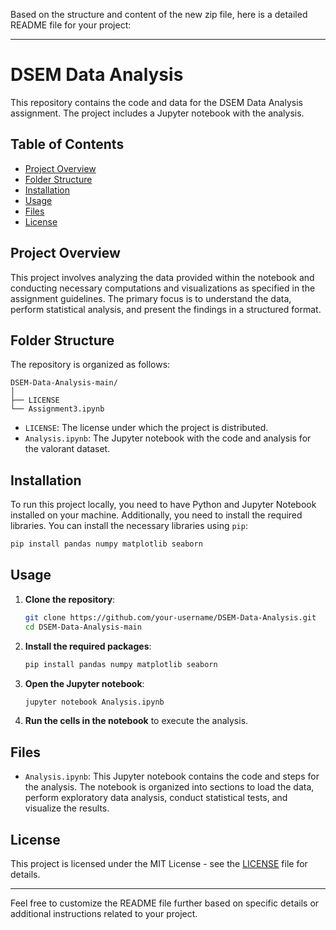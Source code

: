 Based on the structure and content of the new zip file, here is a detailed README file for your project:

---

# DSEM Data Analysis

This repository contains the code and data for the DSEM Data Analysis assignment. The project includes a Jupyter notebook with the analysis.

## Table of Contents

- [Project Overview](#project-overview)
- [Folder Structure](#folder-structure)
- [Installation](#installation)
- [Usage](#usage)
- [Files](#files)
- [License](#license)

## Project Overview

This project involves analyzing the data provided within the notebook and conducting necessary computations and visualizations as specified in the assignment guidelines. The primary focus is to understand the data, perform statistical analysis, and present the findings in a structured format.

## Folder Structure

The repository is organized as follows:

```
DSEM-Data-Analysis-main/
│
├── LICENSE
└── Assignment3.ipynb
```

- `LICENSE`: The license under which the project is distributed.
- `Analysis.ipynb`: The Jupyter notebook with the code and analysis for the valorant dataset.

## Installation

To run this project locally, you need to have Python and Jupyter Notebook installed on your machine. Additionally, you need to install the required libraries. You can install the necessary libraries using `pip`:

```bash
pip install pandas numpy matplotlib seaborn
```

## Usage

1. **Clone the repository**:
   
   ```bash
   git clone https://github.com/your-username/DSEM-Data-Analysis.git
   cd DSEM-Data-Analysis-main
   ```

2. **Install the required packages**:

   ```bash
   pip install pandas numpy matplotlib seaborn
   ```

3. **Open the Jupyter notebook**:

   ```bash
   jupyter notebook Analysis.ipynb
   ```

4. **Run the cells in the notebook** to execute the analysis.

## Files

- `Analysis.ipynb`: This Jupyter notebook contains the code and steps for the analysis. The notebook is organized into sections to load the data, perform exploratory data analysis, conduct statistical tests, and visualize the results.

## License

This project is licensed under the MIT License - see the [LICENSE](LICENSE) file for details.

---

Feel free to customize the README file further based on specific details or additional instructions related to your project.
